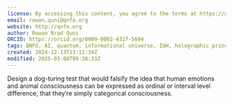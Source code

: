 ```yaml
---
license: By accessing this content, you agree to the terms at https://qnfo.org/LICENSE
email: rowan.quni@qnfo.org
website: http://qnfo.org
author: Rowan Brad Quni
ORCID: https://orcid.org/0009-0002-4317-5604
tags: QNFO, AI, quantum, informational universe, IUH, holographic principle
created: 2024-12-13T13:11:34Z
modified: 2025-03-08T09:38:33Z
---
```


Design a dog-turing test that would falsify the idea that human emotions and animal consciousness can be expressed as ordinal or interval level difference, that they’re simply categorical consciousness.
